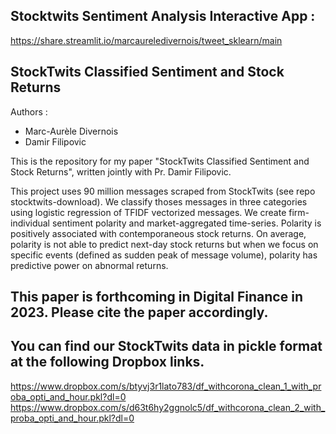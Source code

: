 
## Stocktwits Sentiment Analysis Interactive App : 

https://share.streamlit.io/marcaureledivernois/tweet_sklearn/main


## StockTwits Classified Sentiment and Stock Returns

Authors : 

* Marc-Aurèle Divernois
* Damir Filipovic

This is the repository for my paper "StockTwits Classified Sentiment and Stock Returns", written jointly with Pr. Damir Filipovic.

This project uses 90 million messages scraped from StockTwits (see repo stocktwits-download). 
We classify thoses messages in three categories using logistic regression of TFIDF vectorized messages.
We create firm-individual sentiment polarity and market-aggregated time-series. 
Polarity is positively associated with contemporaneous stock returns. 
On average, polarity is not able to predict next-day stock returns but when we focus on specific events (defined as sudden peak of message volume), 
polarity has predictive power on abnormal returns.

## This paper is forthcoming in Digital Finance in 2023. Please cite the paper accordingly.
## You can find our StockTwits data in pickle format at the following Dropbox links. 
https://www.dropbox.com/s/btyvj3r1lato783/df_withcorona_clean_1_with_proba_opti_and_hour.pkl?dl=0
https://www.dropbox.com/s/d63t6hy2ggnolc5/df_withcorona_clean_2_with_proba_opti_and_hour.pkl?dl=0



